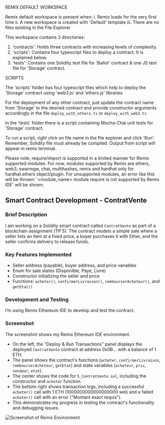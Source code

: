REMIX DEFAULT WORKSPACE

Remix default workspace is present when:
i. Remix loads for the very first time 
ii. A new workspace is created with 'Default' template
iii. There are no files existing in the File Explorer

This workspace contains 3 directories:

1. 'contracts': Holds three contracts with increasing levels of complexity.
2. 'scripts': Contains four typescript files to deploy a contract. It is explained below.
3. 'tests': Contains one Solidity test file for 'Ballot' contract & one JS test file for 'Storage' contract.

SCRIPTS

The 'scripts' folder has four typescript files which help to deploy the 'Storage' contract using 'web3.js' and 'ethers.js' libraries.

For the deployment of any other contract, just update the contract name from 'Storage' to the desired contract and provide constructor arguments accordingly 
in the file `deploy_with_ethers.ts` or  `deploy_with_web3.ts`

In the 'tests' folder there is a script containing Mocha-Chai unit tests for 'Storage' contract.

To run a script, right click on file name in the file explorer and click 'Run'. Remember, Solidity file must already be compiled.
Output from script will appear in remix terminal.

Please note, require/import is supported in a limited manner for Remix supported modules.
For now, modules supported by Remix are ethers, web3, swarmgw, chai, multihashes, remix and hardhat only for hardhat.ethers object/plugin.
For unsupported modules, an error like this will be thrown: '<module_name> module require is not supported by Remix IDE' will be shown.

## Smart Contract Development - ContratVente

### Brief Description
I am working on a Solidity smart contract called `ContratVente` as part of a blockchain assignment (TP 5). The contract models a simple sale where a seller lists an item at a fixed price, a buyer purchases it with Ether, and the seller confirms delivery to release funds.

### Key Features Implemented
- Seller address (payable), buyer address, and price variables
- Enum for sale states (Disponible, Paye, Livre)
- Constructor initializing the seller and price
- Functions: `acheter()`, `confirmerLivraison()`, `rembourserAcheteur()`, and `getEtat()`

### Development and Testing
I’m using Remix Ethereum IDE to develop and test the contract.

### Screenshot
The screenshot shows my Remix Ethereum IDE environment.
- On the left, the "Deploy & Run Transactions" panel displays the deployed `ContratVente` contract at address 0x0B... with a balance of 1 ETH.
- The panel shows the contract's functions (`acheter`, `confirmerLivraison`, `rembourserAcheteur`, `getEtat`) and state variables (`acheteur`, `prix`, `vendeur`, `etat`).
- The center shows the code for `5_ContratVente.sol`, including the constructor and `acheter` function.
- The bottom right shows transaction logs, including a successful `acheter()` call with 1 ETH (1000000000000000000 wei) and a failed `acheter()` call with an error ("Montant exact requis").
- This demonstrates my progress in testing the contract's functionality and debugging issues.

![Screenshot of Remix Environment](images/remix-screenshot.png)
